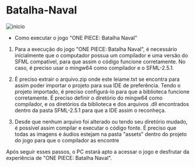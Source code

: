 # Batalha-Naval

![inicio](https://github.com/user-attachments/assets/9aeb4dfc-78c9-48fc-8c76-da46c8108df8)


* Como executar o jogo "ONE PIECE: Batalha Naval"

1. Para a execução do jogo "ONE PIECE: Batalha Naval", é necessário inicialmente que o computador possua um compilador e uma versão do SFML compatível, para que assim o código funcione corretamente. No caso, é preciso usar o mingw64 como compilador e o SFML-2.5.1.

2. É preciso extrair o arquivo.zip onde este leiame.txt se encontra para assim poder importar o projeto para sua IDE de preferência. Tendo o projeto importado, é preciso configurá-lo para que a biblioteca funcione corretamente. É preciso definir o diretório do mingw64 como compilador, e os diretórios da biblioteca e dos arquivos .dll encontrados dentro da pasta SFML-2.5.1 para que a IDE assim o reconheça.

3. Desde que nenhum arquivo foi alterado ou tendo seu diretório mudado, é possível assim compilar e executar o código fonte. É preciso que todas as imagens e áudios estejam na pasta "assets" dentro do projeto do jogo para que o compilador as encontre

Após seguir esses passos, o PC estará apto a acessar o jogo e desfrutar da experiência de "ONE PIECE: Batalha Naval".
